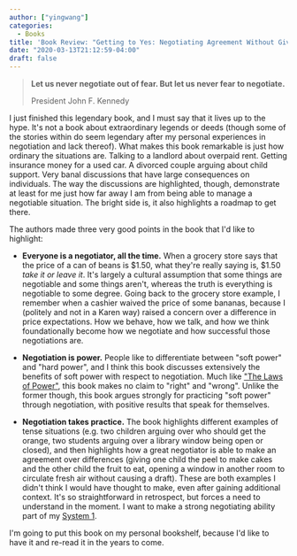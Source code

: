 ```yaml
---
author: ["yingwang"]
categories:
  - Books
title: 'Book Review: "Getting to Yes: Negotiating Agreement Without Giving In" (Revised Edition), by Roger Fisher, William Ury, and Bruce Patton'
date: "2020-03-13T21:12:59-04:00"
draft: false
---
```


> **Let us never negotiate out of fear. But let us never fear to negotiate.**
>
> President John F. Kennedy

I just finished this legendary book, and I must say that it lives up to the
hype. It's not a book about extraordinary legends or deeds (though some of the
stories within do seem legendary after my personal experiences in negotiation
and lack thereof). What makes this book remarkable is just how ordinary the
situations are. Talking to a landlord about overpaid rent. Getting insurance
money for a used car. A divorced couple arguing about child support. Very banal
discussions that have large consequences on individuals. The way the discussions
are highlighted, though, demonstrate at least for me just how far away I am from
being able to manage a negotiable situation. The bright side is, it also
highlights a roadmap to get there.

The authors made three very good points in the book that I'd like to highlight:

- **Everyone is a negotiator, all the time.** When a grocery store says that the
  price of a can of beans is $1.50, what they're really saying is, $1.50 _take
  it or leave it_. It's largely a cultural assumption that some things are
  negotiable and some things aren't, whereas the truth is everything is
  negotiable to some degree. Going back to the grocery store example, I remember
  when a cashier waived the price of some bananas, because I (politely and not
  in a Karen way) raised a concern over a difference in price expectations. How
  we behave, how we talk, and how we think foundationally become how we
  negotiate and how successful those negotiations are.

- **Negotiation is power.** People like to differentiate between "soft power"
  and "hard power", and I think this book discusses extensively the benefits of
  soft power with respect to negotiation. Much like ["The Laws of
  Power"](/posts/2017/12/29/laws_of_power), this book makes no claim to "right"
  and "wrong". Unlike the former though, this book argues strongly for
  practicing "soft power" through negotiation, with positive results that speak
  for themselves.

- **Negotiation takes practice.** The book highlights different examples of
  tense situations (e.g. two children arguing over who should get the orange,
  two students arguing over a library window being open or closed), and then
  highlights how a great negotiator is able to make an agreement over
  differences (giving one child the peel to make cakes and the other child the
  fruit to eat, opening a window in another room to circulate fresh air without
  causing a draft). These are both examples I didn't think I would have thought
  to make, even after gaining additional context. It's so straightforward in
  retrospect, but forces a need to understand in the moment. I want to make a
  strong negotiating ability part of my [System
  1](/posts/2018/08/19/thinking_fast_and_slow).

I'm going to put this book on my personal bookshelf, because I'd like to have it
and re-read it in the years to come.
